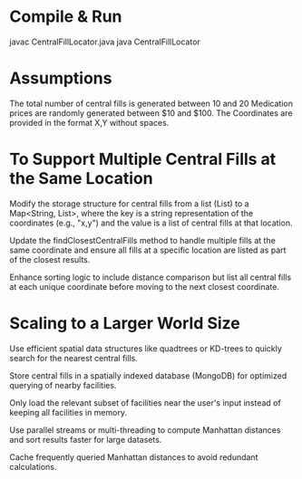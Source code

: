 # Compile & Run
javac CentralFillLocator.java
java CentralFillLocator

# Assumptions
The total number of central fills is generated between 10 and 20
Medication prices are randomly generated between $10 and $100.
The Coordinates are provided in the format X,Y without spaces.

# To Support Multiple Central Fills at the Same Location

Modify the storage structure for central fills from a list (List<CentralFill>) to a Map<String, List<CentralFill>>, where the key is a string representation of the coordinates (e.g., "x,y") and the value is a list of central fills at that location.

Update the findClosestCentralFills method to handle multiple fills at the same coordinate and ensure all fills at a specific location are listed as part of the closest results.

Enhance sorting logic to include distance comparison but list all central fills at each unique coordinate before moving to the next closest coordinate.

# Scaling to a Larger World Size

Use efficient spatial data structures like quadtrees or KD-trees to quickly search for the nearest central fills.

Store central fills in a spatially indexed database (MongoDB) for optimized querying of nearby facilities.

Only load the relevant subset of facilities near the user's input instead of keeping all facilities in memory.

Use parallel streams or multi-threading to compute Manhattan distances and sort results faster for large datasets.

Cache frequently queried Manhattan distances to avoid redundant calculations.